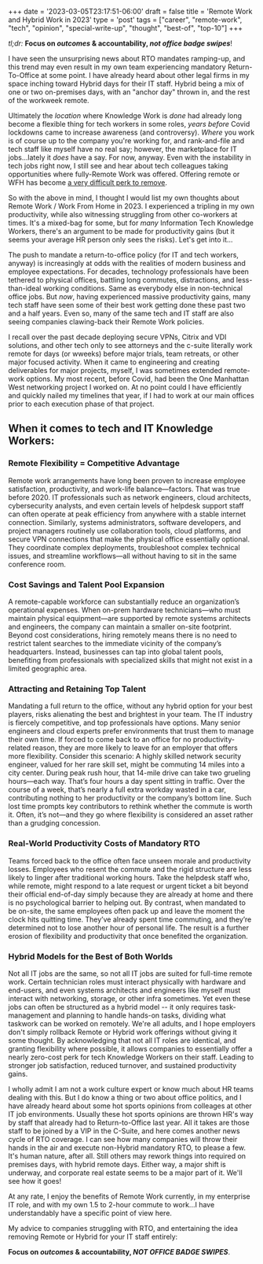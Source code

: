 +++
date = '2023-03-05T23:17:51-06:00'
draft = false
title = 'Remote Work and Hybrid Work in 2023'
type = 'post'
tags = ["career", "remote-work", "tech", "opinion", "special-write-up", "thought", "best-of", "top-10"]
+++

<div style="font-size: 14px;">
<i>tl;dr:</i> <b>Focus on <i>outcomes</i> & accountability, <i>not office badge swipes</i></b>!
</div>

I have seen the unsurprising news about RTO mandates ramping-up, and this trend may even result in my own team experiencing mandatory Return-To-Office at some point.  I have already heard about other legal firms in my space inching toward Hybrid days for their IT staff.  Hybrid being a mix of one or two on-premises days, with an "anchor day" thrown in, and the rest of the workweek remote.<br />

Ultimately the <i>location</i> where Knowledge Work is <i>done</i> had already long become a flexible thing for tech workers in some roles, <i>years before</i> Covid lockdowns came to increase awareness (and controversy).  *Where* you work is of course up to the company you're working for, and rank-and-file and tech staff like myself have no real say; however, the marketplace for IT jobs...lately it <i>does</i> have a say.  For now, anyway.  Even with the instability in tech jobs right now, I still see and hear about tech colleagues taking opportunities where fully-Remote Work was offered.  Offering remote or WFH has become <a href="https://sloanreview.mit.edu/article/return-to-office-mandates-how-to-lose-your-best-performers/">a very difficult perk to remove</a>.<br />

So with the above in mind, I thought I would list my own thoughts about Remote Work / Work From Home in 2023.  I experienced a tripling in my own productivity, while also witnessing struggling from other co-workers at times.  It's a mixed-bag for some, but for *many* Information Tech Knowledge Workers, there's an argument to be made for productivity gains (but it seems your average HR person only sees the risks).  Let's get into it... <br />

The push to mandate a return-to-office policy (for IT and tech workers, anyway) is increasingly at odds with the realities of modern business and employee expectations. For decades, technology professionals have been tethered to physical offices, battling long commutes, distractions, and less-than-ideal working conditions.  Same as everybody else in non-technical office jobs.  But *now*, having experienced massive productivity gains, many tech staff have seen some of their best work getting done these past two and a half years.  Even so, many of the same tech and IT staff are also seeing companies clawing-back their Remote Work policies. <br /> 

I recall over the past decade deploying secure VPNs, Citrix and VDI solutions, and other tech only to see attorneys and the c-suite literally work remote for days (or wweeks) before major trials, team retreats, or other major focused activity.  When it came to engineering and creating deliverables for major projects, myself, I was sometimes extended remote-work options.  My most recent, before Covid, had been the One Manhattan West networking project I worked on.  At no point could I have efficiently and quickly nailed my timelines that year, if I had to work at our main offices prior to each execution phase of that project. <br />

## When it comes to tech and IT Knowledge Workers: 

### Remote Flexibility = Competitive Advantage
Remote work arrangements have long been proven to increase employee satisfaction, productivity, and work-life balance—factors.  That was true before 2020. IT professionals such as network engineers, cloud architects, cybersecurity analysts, and even certain levels of helpdesk support staff can often operate at peak efficiency from anywhere with a stable internet connection. Similarly, systems administrators, software developers, and project managers routinely use collaboration tools, cloud platforms, and secure VPN connections that make the physical office essentially optional. They coordinate complex deployments, troubleshoot complex technical issues, and streamline workflows—all without having to sit in the same conference room.

### Cost Savings and Talent Pool Expansion
A remote-capable workforce can substantially reduce an organization’s operational expenses. When on-prem hardware technicians—who must maintain physical equipment—are supported by remote systems architects and engineers, the company can maintain a smaller on-site footprint. Beyond cost considerations, hiring remotely means there is no need to restrict talent searches to the immediate vicinity of the company’s headquarters. Instead, businesses can tap into global talent pools, benefiting from professionals with specialized skills that might not exist in a limited geographic area.

### Attracting and Retaining Top Talent
Mandating a full return to the office, without any hybrid option for your best players, risks alienating the best and brightest in your team. The IT industry is fiercely competitive, and top professionals have options. Many senior engineers and cloud experts prefer environments that trust them to manage their own time. If forced to come back to an office for no productivity-related reason, they are more likely to leave for an employer that offers more flexibility. Consider this scenario: A highly skilled network security engineer, valued for her rare skill set, might be commuting 14 miles into a city center. During peak rush hour, that 14-mile drive can take two grueling hours—each way. That’s four hours a day spent sitting in traffic. Over the course of a week, that’s nearly a full extra workday wasted in a car, contributing nothing to her productivity or the company’s bottom line. Such lost time prompts key contributors to rethink whether the commute is worth it. Often, it’s not—and they go where flexibility is considered an asset rather than a grudging concession.

### Real-World Productivity Costs of Mandatory RTO
Teams forced back to the office often face unseen morale and productivity losses. Employees who resent the commute and the rigid structure are less likely to linger after traditional working hours. Take the helpdesk staff who, while remote, might respond to a late request or urgent ticket a bit beyond their official end-of-day simply because they are already at home and there is no psychological barrier to helping out. By contrast, when mandated to be on-site, the same employees often pack up and leave the moment the clock hits quitting time. They’ve already spent time commuting, and they’re determined not to lose another hour of personal life. The result is a further erosion of flexibility and productivity that once benefited the organization.

### Hybrid Models for the Best of Both Worlds

Not all IT jobs are the same, so not all IT jobs are suited for full-time remote work. Certain technician roles must interact physically with hardware and end-users, and even systems architects and engineers like myself must interact with networking, storage, or other infra sometimes. Yet even these jobs can often be structured as a hybrid model -- it only requires task-management and planning to handle hands-on tasks, dividing what taskwork can be worked on remotely. We're all adults, and I hope employers don't simply rollback Remote or Hybrid work offerings without giving it some thought. By acknowledging that not all IT roles are identical, and granting flexibility where possible, it allows companies to essentially offer a nearly zero-cost perk for tech Knowledge Workers on their staff.  Leading to stronger job satisfaction, reduced turnover, and sustained productivity gains.<br />

 I wholly admit I am not a work culture expert or know much about HR teams dealing with this.  But I do know a thing or two about office politics, and I have already heard about some hot sports opinions from colleages at other IT job environments. Usually these hot sports opinions are thrown HR's way by staff that already had to Return-to-Office last year. All it takes are those staff to be joined by a VIP in the C-Suite, and here comes another news cycle of RTO coverage.  I can see how many companies will throw their hands in the air and execute non-Hybrid mandatory RTO, to please a few. It's human nature, after all.  Still others may rework things into required on premises days, with hybrid remote days.  Either way, a major shift is underway, and corporate real estate seems to be a major part of it. We'll see how it goes! <br />

 At any rate, I enjoy the benefits of Remote Work currently, in my enterprise IT role, and with my own 1.5 to 2-hour commute to work...I have understandably have a specific point of view here. <br />

My advice to companies struggling with RTO, and entertaining the idea removing Remote or Hybrid for your IT staff entirely: <br />

<b>Focus on <i>outcomes</i> & accountability, <i>NOT OFFICE BADGE SWIPES</i></b>.


